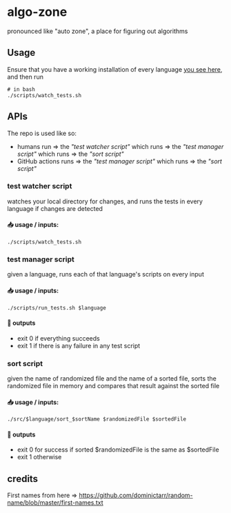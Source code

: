 # algo-zone

pronounced like "auto zone", a place for figuring out algorithms

## Usage

Ensure that you have a working installation of every language [you see here](https://github.com/lynncyrin/algo-zone/tree/master/src), and then run

```
# in bash
./scripts/watch_tests.sh
```

## APIs

The repo is used like so:

- humans run => the _"test watcher script"_ which runs => the _"test manager script"_ which runs => the _"sort script"_
- GitHub actions runs => the _"test manager script"_ which runs => the _"sort script"_

### **test watcher script**

watches your local directory for changes, and runs the tests in every language if changes are detected

#### 📥 usage / inputs:

```
./scripts/watch_tests.sh
```

### **test manager script**

given a language, runs each of that language's scripts on every input

#### 📥 usage / inputs:

```
./scripts/run_tests.sh $language
```

#### 🚚 outputs

- exit 0 if everything succeeds
- exit 1 if there is any failure in any test script

### **sort script**

given the name of randomized file and the name of a sorted file, sorts the randomized file in memory and compares that result against the sorted file

#### 📥 usage / inputs:

```
./src/$language/sort_$sortName $randomizedFile $sortedFile
```

#### 🚚 outputs

- exit 0 for success if sorted $randomizedFile is the same as $sortedFile
- exit 1 otherwise

## credits

First names from here => https://github.com/dominictarr/random-name/blob/master/first-names.txt
